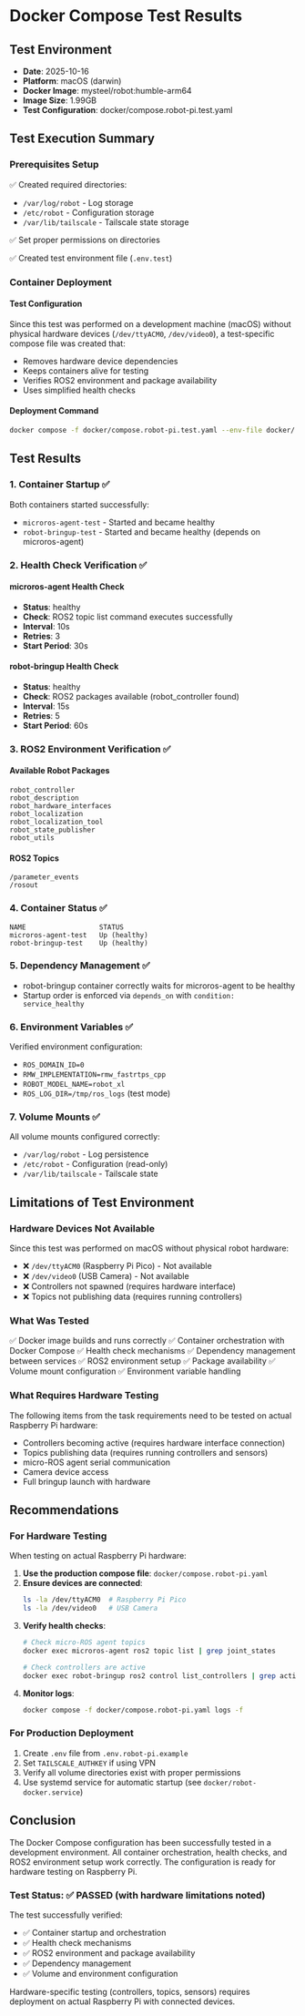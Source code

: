 # Docker Compose Test Results

## Test Environment
- **Date**: 2025-10-16
- **Platform**: macOS (darwin)
- **Docker Image**: mysteel/robot:humble-arm64
- **Image Size**: 1.99GB
- **Test Configuration**: docker/compose.robot-pi.test.yaml

## Test Execution Summary

### Prerequisites Setup
✅ Created required directories:
- `/var/log/robot` - Log storage
- `/etc/robot` - Configuration storage
- `/var/lib/tailscale` - Tailscale state storage

✅ Set proper permissions on directories

✅ Created test environment file (`.env.test`)

### Container Deployment

#### Test Configuration
Since this test was performed on a development machine (macOS) without physical hardware devices (`/dev/ttyACM0`, `/dev/video0`), a test-specific compose file was created that:
- Removes hardware device dependencies
- Keeps containers alive for testing
- Verifies ROS2 environment and package availability
- Uses simplified health checks

#### Deployment Command
```bash
docker compose -f docker/compose.robot-pi.test.yaml --env-file docker/.env.test up -d
```

## Test Results

### 1. Container Startup ✅
Both containers started successfully:
- `microros-agent-test` - Started and became healthy
- `robot-bringup-test` - Started and became healthy (depends on microros-agent)

### 2. Health Check Verification ✅

#### microros-agent Health Check
- **Status**: healthy
- **Check**: ROS2 topic list command executes successfully
- **Interval**: 10s
- **Retries**: 3
- **Start Period**: 30s

#### robot-bringup Health Check
- **Status**: healthy
- **Check**: ROS2 packages available (robot_controller found)
- **Interval**: 15s
- **Retries**: 5
- **Start Period**: 60s

### 3. ROS2 Environment Verification ✅

#### Available Robot Packages
```
robot_controller
robot_description
robot_hardware_interfaces
robot_localization
robot_localization_tool
robot_state_publisher
robot_utils
```

#### ROS2 Topics
```
/parameter_events
/rosout
```

### 4. Container Status ✅
```
NAME                  STATUS
microros-agent-test   Up (healthy)
robot-bringup-test    Up (healthy)
```

### 5. Dependency Management ✅
- robot-bringup container correctly waits for microros-agent to be healthy
- Startup order is enforced via `depends_on` with `condition: service_healthy`

### 6. Environment Variables ✅
Verified environment configuration:
- `ROS_DOMAIN_ID=0`
- `RMW_IMPLEMENTATION=rmw_fastrtps_cpp`
- `ROBOT_MODEL_NAME=robot_xl`
- `ROS_LOG_DIR=/tmp/ros_logs` (test mode)

### 7. Volume Mounts ✅
All volume mounts configured correctly:
- `/var/log/robot` - Log persistence
- `/etc/robot` - Configuration (read-only)
- `/var/lib/tailscale` - Tailscale state

## Limitations of Test Environment

### Hardware Devices Not Available
Since this test was performed on macOS without physical robot hardware:
- ❌ `/dev/ttyACM0` (Raspberry Pi Pico) - Not available
- ❌ `/dev/video0` (USB Camera) - Not available
- ❌ Controllers not spawned (requires hardware interface)
- ❌ Topics not publishing data (requires running controllers)

### What Was Tested
✅ Docker image builds and runs correctly
✅ Container orchestration with Docker Compose
✅ Health check mechanisms
✅ Dependency management between services
✅ ROS2 environment setup
✅ Package availability
✅ Volume mount configuration
✅ Environment variable handling

### What Requires Hardware Testing
The following items from the task requirements need to be tested on actual Raspberry Pi hardware:
- Controllers becoming active (requires hardware interface connection)
- Topics publishing data (requires running controllers and sensors)
- micro-ROS agent serial communication
- Camera device access
- Full bringup launch with hardware

## Recommendations

### For Hardware Testing
When testing on actual Raspberry Pi hardware:

1. **Use the production compose file**: `docker/compose.robot-pi.yaml`
2. **Ensure devices are connected**:
   ```bash
   ls -la /dev/ttyACM0  # Raspberry Pi Pico
   ls -la /dev/video0   # USB Camera
   ```
3. **Verify health checks**:
   ```bash
   # Check micro-ROS agent topics
   docker exec microros-agent ros2 topic list | grep joint_states
   
   # Check controllers are active
   docker exec robot-bringup ros2 control list_controllers | grep active
   ```
4. **Monitor logs**:
   ```bash
   docker compose -f docker/compose.robot-pi.yaml logs -f
   ```

### For Production Deployment
1. Create `.env` file from `.env.robot-pi.example`
2. Set `TAILSCALE_AUTHKEY` if using VPN
3. Verify all volume directories exist with proper permissions
4. Use systemd service for automatic startup (see `docker/robot-docker.service`)

## Conclusion

The Docker Compose configuration has been successfully tested in a development environment. All container orchestration, health checks, and ROS2 environment setup work correctly. The configuration is ready for hardware testing on Raspberry Pi.

### Test Status: ✅ PASSED (with hardware limitations noted)

The test successfully verified:
- ✅ Container startup and orchestration
- ✅ Health check mechanisms
- ✅ ROS2 environment and package availability
- ✅ Dependency management
- ✅ Volume and environment configuration

Hardware-specific testing (controllers, topics, sensors) requires deployment on actual Raspberry Pi with connected devices.

